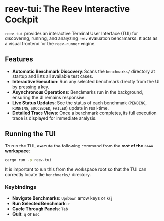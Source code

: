 # reev-tui: The Reev Interactive Cockpit

`reev-tui` provides an interactive Terminal User Interface (TUI) for discovering, running, and analyzing `reev` evaluation benchmarks. It acts as a visual frontend for the `reev-runner` engine.

## Features

-   **Automatic Benchmark Discovery**: Scans the `benchmarks/` directory at startup and lists all available test cases.
-   **Interactive Execution**: Run any selected benchmark directly from the UI by pressing a key.
-   **Asynchronous Operations**: Benchmarks run in the background, ensuring the UI remains responsive.
-   **Live Status Updates**: See the status of each benchmark (`PENDING`, `RUNNING`, `SUCCEEDED`, `FAILED`) update in real-time.
-   **Detailed Trace Views**: Once a benchmark completes, its full execution trace is displayed for immediate analysis.

## Running the TUI

To run the TUI, execute the following command from the **root of the `reev` workspace**:

```sh
cargo run -p reev-tui
```

It is important to run this from the workspace root so that the TUI can correctly locate the `benchmarks/` directory.

### Keybindings

-   **Navigate Benchmarks**: `Up`/`Down` arrow keys or `k`/`j`
-   **Run Selected Benchmark**: `r`
-   **Cycle Through Panels**: `Tab`
-   **Quit**: `q` or `Esc`
